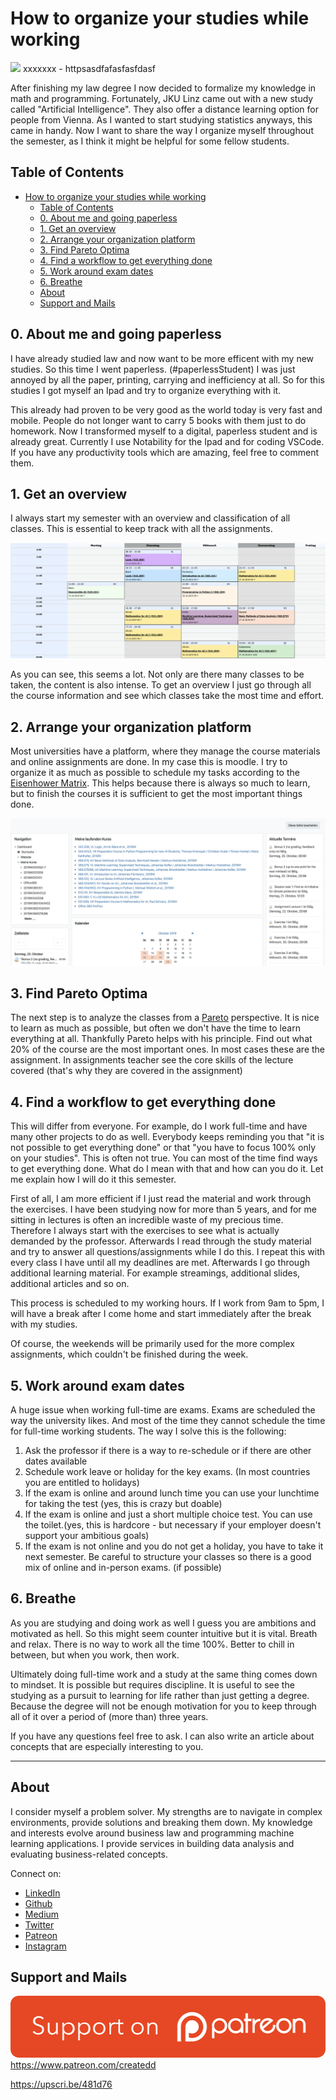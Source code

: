 # How to organize your studies while working

[<img src="XXXXXXXX">](
httpsasdfafasfasfdasf)
xxxxxxx - httpsasdfafasfasfdasf

After finishing my law degree I now decided to formalize my knowledge in math and programming. Fortunately, JKU Linz came out with a new study called "Artificial Intelligence". They also offer a distance learning option for people from Vienna. As I wanted to start studying statistics anyways, this came in handy. Now I want to share the way I organize myself throughout the semester, as I think it might be helpful for some fellow students.

## Table of Contents

- [How to organize your studies while working](#how-to-organize-your-studies-while-working)
  - [Table of Contents](#table-of-contents)
  - [0. About me and going paperless](#0-about-me-and-going-paperless)
  - [1. Get an overview](#1-get-an-overview)
  - [2. Arrange your organization platform](#2-arrange-your-organization-platform)
  - [3. Find Pareto Optima](#3-find-pareto-optima)
  - [4. Find a workflow to get everything done](#4-find-a-workflow-to-get-everything-done)
  - [5. Work around exam dates](#5-work-around-exam-dates)
  - [6. Breathe](#6-breathe)
  - [About](#about)
  - [Support and Mails](#support-and-mails)

## 0. About me and going paperless

I have already studied law and now want to be more efficent with my new studies. So this time I went paperless. (#paperlessStudent)
I was just annoyed by all the paper, printing, carrying and inefficiency at all.
So for this studies I got myself an Ipad and try to organize everything with it.

This already had proven to be very good as the world today is very fast and mobile. People do not longer want to carry 5 books with them just to do homework. Now I transformed myself to a digital, paperless student and is already great. Currently I use Notability for the Ipad and for coding VSCode. If you have any productivity tools which are amazing, feel free to comment them.

## 1. Get an overview

I always start my semester with an overview and classification of all classes. This is essential to keep track with all the assignments.

![timetable of my semester](../assets/OrganizingSem/timetable.png)

As you can see, this seems a lot.
Not only are there many classes to be taken, the content is also intense.
To get an overview I just go through all the course information and see which classes take the most time and effort.

## 2. Arrange your organization platform

Most universities have a platform, where they manage the course materials and online assignments are done.
In my case this is moodle. I try to organize it as much as possible to schedule my tasks according to the [Eisenhower Matrix](https://www.eisenhower.me/eisenhower-matrix/).
This helps because there is always so much to learn, but to finish the courses it is sufficient to get the most important things done.

![moodle](../assets/OrganizingSem/moodle.png)

## 3. Find Pareto Optima

The next step is to analyze the classes from a [Pareto](https://en.wikipedia.org/wiki/Pareto_principle) perspective.
It is nice to learn as much as possible, but often we don't have the time to learn everything at all. Thankfully Pareto helps with his principle. Find out what 20% of the course are the most important ones. In most cases these are the assignment. In assignments teacher see the core skills of the lecture covered (that's why they are covered in the assignment)

## 4. Find a workflow to get everything done

This will differ from everyone.
For example, do I work full-time and have many other projects to do as well. Everybody keeps reminding you that "it is not possible to get everything done" or that "you have to focus 100% only on your studies". This is often not true. You can most of the time find ways to get everything done. What do I mean with that and how can you do it. Let me explain how I will do it this semester.

First of all, I am more efficient if I just read the material and work through the exercises. I have been studying now for more than 5 years, and for me sitting in lectures is often an incredible waste of my precious time. Therefore I always start with the exercises to see what is actually demanded by the professor. Afterwards I read through the study material and try to answer all questions/assignments while I do this.
I repeat this with every class I have until all my deadlines are met.
Afterwards I go through additional learning material. For example streamings, additional slides, additional articles and so on.

This process is scheduled to my working hours. If I work from 9am to 5pm, I will have a break after I come home and start immediately after the break with my studies.

Of course, the weekends will be primarily used for the more complex assignments, which couldn't be finished during the week.

## 5. Work around exam dates

A huge issue when working full-time are exams. Exams are scheduled the way the university likes. And most of the time they cannot schedule the time for full-time working students.
The way I solve this is the following:

1. Ask the professor if there is a way to re-schedule or if there are other dates available
2. Schedule work leave or holiday for the key exams. (In most countries you are entitled to holidays)
3. If the exam is online and around lunch time you can use your lunchtime for taking the test (yes, this is crazy but doable)
4. If the exam is online and just a short multiple choice test. You can use the toilet.(yes, this is hardcore - but necessary if your employer doesn't support your ambitious goals)
5. If the exam is not online and you do not get a holiday, you have to take it next semester. Be careful to structure your classes so there is a good mix of online and in-person exams. (if possible)

## 6. Breathe

As you are studying and doing work as well I guess you are ambitions and motivated as hell. So this might seem counter intuitive but it is vital. Breath and relax. There is no way to work all the time 100%. Better to chill in between, but when you work, then work.

Ultimately doing full-time work and a study at the same thing comes down to mindset. It is possible but requires discipline. It is useful to see the studying as a pursuit to learning for life rather than just getting a degree. Because the degree will not be enough motivation for you to keep through all of it over a period of (more than) three years.

If you have any questions feel free to ask. I can also write an article about concepts that are especially interesting to you.

---

## About

I consider myself a problem solver. My strengths are to navigate in complex environments, provide solutions and breaking them down.
My knowledge and interests evolve around business law and programming machine learning applications.
I provide services in building data analysis and evaluating business-related concepts.

Connect on:
- [LinkedIn](https://www.linkedin.com/in/createdd)
- [Github](https://github.com/Createdd)
- [Medium](https://medium.com/@createdd)
- [Twitter](https://twitter.com/_createdd)
- [Patreon](https://www.patreon.com/createdd)
- [Instagram](https://www.instagram.com/create.dd/)

## Support and Mails

[![supportPatreon](../../patreonImg.png)](https://www.patreon.com/createdd)
https://www.patreon.com/createdd

https://upscri.be/481d76

<!-- Written by Daniel Deutsch -->